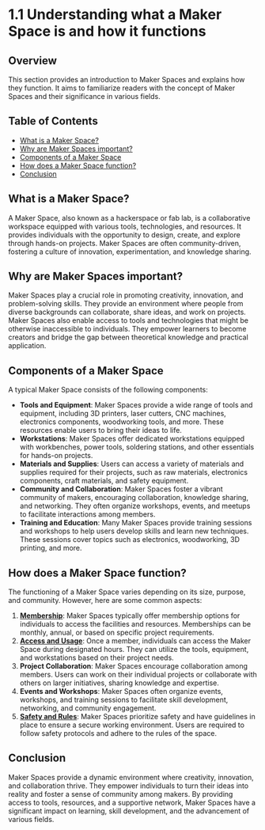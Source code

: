
# 1.1 Understanding what a Maker Space is and how it functions

## Overview
This section provides an introduction to Maker Spaces and explains how they function. It aims to familiarize readers with the concept of Maker Spaces and their significance in various fields.

## Table of Contents
- [What is a Maker Space?](#what-is-a-maker-space)
- [Why are Maker Spaces important?](#why-are-maker-spaces-important)
- [Components of a Maker Space](#components-of-a-maker-space)
- [How does a Maker Space function?](#how-does-a-maker-space-function)
- [Conclusion](#conclusion)

## What is a Maker Space?
A Maker Space, also known as a hackerspace or fab lab, is a collaborative workspace equipped with various tools, technologies, and resources. It provides individuals with the opportunity to design, create, and explore through hands-on projects. Maker Spaces are often community-driven, fostering a culture of innovation, experimentation, and knowledge sharing.

## Why are Maker Spaces important?
Maker Spaces play a crucial role in promoting creativity, innovation, and problem-solving skills. They provide an environment where people from diverse backgrounds can collaborate, share ideas, and work on projects. Maker Spaces also enable access to tools and technologies that might be otherwise inaccessible to individuals. They empower learners to become creators and bridge the gap between theoretical knowledge and practical application.

## Components of a Maker Space
A typical Maker Space consists of the following components:
- **Tools and Equipment**: Maker Spaces provide a wide range of tools and equipment, including 3D printers, laser cutters, CNC machines, electronics components, woodworking tools, and more. These resources enable users to bring their ideas to life.
- **Workstations**: Maker Spaces offer dedicated workstations equipped with workbenches, power tools, soldering stations, and other essentials for hands-on projects.
- **Materials and Supplies**: Users can access a variety of materials and supplies required for their projects, such as raw materials, electronics components, craft materials, and safety equipment.
- **Community and Collaboration**: Maker Spaces foster a vibrant community of makers, encouraging collaboration, knowledge sharing, and networking. They often organize workshops, events, and meetups to facilitate interactions among members.
- **Training and Education**: Many Maker Spaces provide training sessions and workshops to help users develop skills and learn new techniques. These sessions cover topics such as electronics, woodworking, 3D printing, and more.

## How does a Maker Space function?
The functioning of a Maker Space varies depending on its size, purpose, and community. However, here are some common aspects:
1. [**Membership**](https://github.com/mrthomware/MakerSpace/blob/main/MakerSpace/1.1_Understand_what_a_Maker_Space_is_and_how_it_functions/MakerSpace%20Membership.md): Maker Spaces typically offer membership options for individuals to access the facilities and resources. Memberships can be monthly, annual, or based on specific project requirements.
2. [**Access and Usage**](https://github.com/mrthomware/MakerSpace/blob/main/MakerSpace/1.1_Understand_what_a_Maker_Space_is_and_how_it_functions/MakerSpace%20Access%20and%20Usage.md): Once a member, individuals can access the Maker Space during designated hours. They can utilize the tools, equipment, and workstations based on their project needs.
3. **Project Collaboration**: Maker Spaces encourage collaboration among members. Users can work on their individual projects or collaborate with others on larger initiatives, sharing knowledge and expertise.
4. **Events and Workshops**: Maker Spaces often organize events, workshops, and training sessions to facilitate skill development, networking, and community engagement.
5. [**Safety and Rules**](https://github.com/mrthomware/MakerSpace/blob/main/MakerSpace/1.1_Understand_what_a_Maker_Space_is_and_how_it_functions/MakerSpace%20Safety%20and%20Rules.md): Maker Spaces prioritize safety and have guidelines in place to ensure a secure working environment. Users are required to follow safety protocols and adhere to the rules of the space.

## Conclusion
Maker Spaces provide a dynamic environment where creativity, innovation, and collaboration thrive. They empower individuals to turn their ideas into reality and foster a sense of community among makers. By providing access to tools, resources, and a supportive network, Maker Spaces have a significant impact on learning, skill development, and the advancement of various fields.

